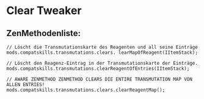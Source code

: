 # Clear Tweaker

## ZenMethodenliste:

    // Löscht die Transmutationskarte des Reagenten und all seine Einträge
    mods.compatskills.transmutations.clears. learMapOfReagent(IItemStack);
    
    // Löscht den Reagenz-Eintrag in der Transmutationskarte der Einträge.
    mods.compatskills.transmutations.clearReagentOfEntries(IItemStack);
    
    // AWARE ZENMETHOD ZENMETHOD CLEARS DIE ENTIRE TRANSMUTATION MAP VON ALLEN ENTRIES!
    mods.compatskills.transmutations.clears.clearReagentMap();